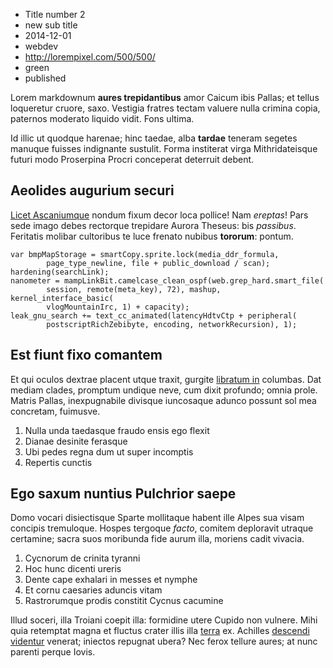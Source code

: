 * Title number 2
* new sub title
* 2014-12-01
* webdev
* http://lorempixel.com/500/500/
* green
* published

Lorem markdownum **aures trepidantibus** amor Caicum ibis Pallas; et tellus
loqueretur cruore, saxo. Vestigia fratres tectam valuere nulla crimina copia,
paternos moderato liquido vidit. Fons ultima.

Id illic ut quodque harenae; hinc taedae, alba **tardae** teneram segetes
manuque fuisses indignante sustulit. Forma institerat virga Mithridateisque
futuri modo Proserpina Procri conceperat deterruit debent.

## Aeolides augurium securi

[Licet Ascaniumque](http://hipstermerkel.tumblr.com/) nondum fixum decor loca
pollice! Nam *ereptas*! Pars sede imago debes rectorque trepidare Aurora
Theseus: bis *passibus*. Feritatis molibar cultoribus te luce frenato nubibus
**tororum**: pontum.

    var bmpMapStorage = smartCopy.sprite.lock(media_ddr_formula,
            page_type_newline, file + public_download / scan);
    hardening(searchLink);
    nanometer = mampLinkBit.camelcase_clean_ospf(web.grep_hard.smart_file(
            session, remote(meta_key), 72), mashup, kernel_interface_basic(
            vlogMountainIrc, 1) + capacity);
    leak_gnu_search += text_cc_animated(latencyHdtvCtp + peripheral(
            postscriptRichZebibyte, encoding, networkRecursion), 1);

## Est fiunt fixo comantem

Et qui oculos dextrae placent utque traxit, gurgite [libratum
in](http://www.wtfpl.net/) columbas. Dat mediam clades, promptum undique neve,
cum dixit profundo; omnia prole. Matris Pallas, inexpugnabile divisque
iuncosaque adunco possunt sol mea concretam, fuimusve.

1. Nulla unda taedasque fraudo ensis ego flexit
2. Dianae desinite ferasque
3. Ubi pedes regna dum ut super incomptis
4. Repertis cunctis

## Ego saxum nuntius Pulchrior saepe

Domo vocari disiectisque Sparte mollitaque habent ille Alpes sua visam concipis
tremuloque. Hospes tergoque *facto*, comitem deploravit utraque certamine; sacra
suos moribunda fide aurum illa, moriens cadit vivacia.

1. Cycnorum de crinita tyranni
2. Hoc hunc dicenti ureris
3. Dente cape exhalari in messes et nymphe
4. Et cornu caesaries aduncis vitam
5. Rastrorumque prodis constitit Cycnus cacumine

Illud soceri, illa Troiani coepit illa: formidine utere Cupido non vulnere. Mihi
quia retemptat magna et fluctus crater illis illa
[terra](http://html9responsiveboilerstrapjs.com/) ex. Achilles [descendi
videntur](http://haskell.org/) venerat; iniectos repugnat ubera? Nec ferox
tellure aures; at nunc parenti perque Iovis.